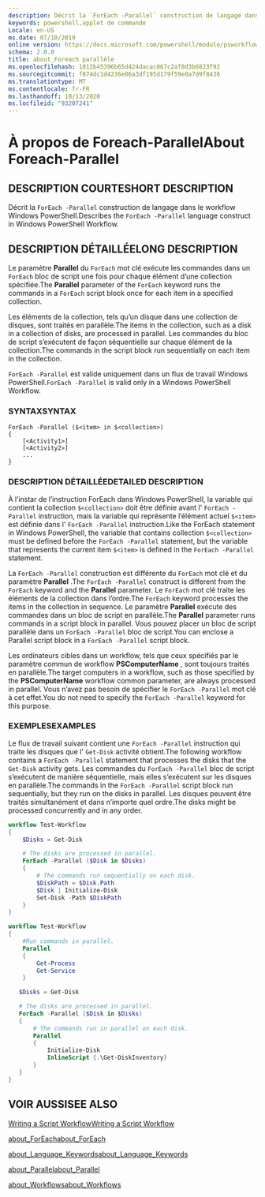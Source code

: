 ```yaml
---
description: Décrit la `ForEach -Parallel` construction de langage dans le workflow Windows PowerShell.
keywords: powershell,applet de commande
Locale: en-US
ms.date: 07/10/2019
online version: https://docs.microsoft.com/powershell/module/psworkflow/about/about_foreach-parallel?view=powershell-5.1&WT.mc_id=ps-gethelp
schema: 2.0.0
title: about_Foreach parallèle
ms.openlocfilehash: 1012b45396b65d424dacac067c2af8d3b6823f92
ms.sourcegitcommit: f874dc1d4236e06a3df195d179f59e0a7d9f8436
ms.translationtype: MT
ms.contentlocale: fr-FR
ms.lasthandoff: 10/13/2020
ms.locfileid: "93207241"
---
```

# <a name="about-foreach-parallel"></a><span data-ttu-id="280a4-104">À propos de Foreach-Parallel</span><span class="sxs-lookup"><span data-stu-id="280a4-104">About Foreach-Parallel</span></span>

## <a name="short-description"></a><span data-ttu-id="280a4-105">DESCRIPTION COURTE</span><span class="sxs-lookup"><span data-stu-id="280a4-105">SHORT DESCRIPTION</span></span>
<span data-ttu-id="280a4-106">Décrit la `ForEach -Parallel` construction de langage dans le workflow Windows PowerShell.</span><span class="sxs-lookup"><span data-stu-id="280a4-106">Describes the `ForEach -Parallel` language construct in Windows PowerShell Workflow.</span></span>

## <a name="long-description"></a><span data-ttu-id="280a4-107">DESCRIPTION DÉTAILLÉE</span><span class="sxs-lookup"><span data-stu-id="280a4-107">LONG DESCRIPTION</span></span>

<span data-ttu-id="280a4-108">Le paramètre **Parallel** du `ForEach` mot clé exécute les commandes dans un `ForEach` bloc de script une fois pour chaque élément d’une collection spécifiée.</span><span class="sxs-lookup"><span data-stu-id="280a4-108">The **Parallel** parameter of the `ForEach` keyword runs the commands in a `ForEach` script block once for each item in a specified collection.</span></span>

<span data-ttu-id="280a4-109">Les éléments de la collection, tels qu’un disque dans une collection de disques, sont traités en parallèle.</span><span class="sxs-lookup"><span data-stu-id="280a4-109">The items in the collection, such as a disk in a collection of disks, are processed in parallel.</span></span> <span data-ttu-id="280a4-110">Les commandes du bloc de script s’exécutent de façon séquentielle sur chaque élément de la collection.</span><span class="sxs-lookup"><span data-stu-id="280a4-110">The commands in the script block run sequentially on each item in the collection.</span></span>

<span data-ttu-id="280a4-111">`ForEach -Parallel` est valide uniquement dans un flux de travail Windows PowerShell.</span><span class="sxs-lookup"><span data-stu-id="280a4-111">`ForEach -Parallel` is valid only in a Windows PowerShell Workflow.</span></span>

### <a name="syntax"></a><span data-ttu-id="280a4-112">SYNTAX</span><span class="sxs-lookup"><span data-stu-id="280a4-112">SYNTAX</span></span>

```
ForEach -Parallel ($<item> in $<collection>)
{
    [<Activity1>]
    [<Activity2>]
    ...
}
```

### <a name="detailed-description"></a><span data-ttu-id="280a4-113">DESCRIPTION DÉTAILLÉE</span><span class="sxs-lookup"><span data-stu-id="280a4-113">DETAILED DESCRIPTION</span></span>

<span data-ttu-id="280a4-114">À l’instar de l’instruction ForEach dans Windows PowerShell, la variable qui contient la collection `$<collection>` doit être définie avant l' `ForEach -Parallel` instruction, mais la variable qui représente l’élément actuel `$<item>` est définie dans l' `ForEach -Parallel` instruction.</span><span class="sxs-lookup"><span data-stu-id="280a4-114">Like the ForEach statement in Windows PowerShell, the variable that contains collection `$<collection>` must be defined before the `ForEach -Parallel` statement, but the variable that represents the current item `$<item>` is defined in the `ForEach -Parallel` statement.</span></span>

<span data-ttu-id="280a4-115">La `ForEach -Parallel` construction est différente du `ForEach` mot clé et du paramètre **Parallel** .</span><span class="sxs-lookup"><span data-stu-id="280a4-115">The `ForEach -Parallel` construct is different from the `ForEach` keyword and the **Parallel** parameter.</span></span> <span data-ttu-id="280a4-116">Le `ForEach` mot clé traite les éléments de la collection dans l’ordre.</span><span class="sxs-lookup"><span data-stu-id="280a4-116">The `ForEach` keyword processes the items in the collection in sequence.</span></span> <span data-ttu-id="280a4-117">Le paramètre **Parallel** exécute des commandes dans un bloc de script en parallèle.</span><span class="sxs-lookup"><span data-stu-id="280a4-117">The **Parallel** parameter runs commands in a script block in parallel.</span></span> <span data-ttu-id="280a4-118">Vous pouvez placer un bloc de script parallèle dans un `ForEach -Parallel` bloc de script.</span><span class="sxs-lookup"><span data-stu-id="280a4-118">You can enclose a Parallel script block in a `ForEach -Parallel` script block.</span></span>

<span data-ttu-id="280a4-119">Les ordinateurs cibles dans un workflow, tels que ceux spécifiés par le paramètre commun de workflow **PSComputerName** , sont toujours traités en parallèle.</span><span class="sxs-lookup"><span data-stu-id="280a4-119">The target computers in a workflow, such as those specified by the **PSComputerName** workflow common parameter, are always processed in parallel.</span></span>
<span data-ttu-id="280a4-120">Vous n’avez pas besoin de spécifier le `ForEach -Parallel` mot clé à cet effet.</span><span class="sxs-lookup"><span data-stu-id="280a4-120">You do not need to specify the `ForEach -Parallel` keyword for this purpose.</span></span>

### <a name="examples"></a><span data-ttu-id="280a4-121">EXEMPLES</span><span class="sxs-lookup"><span data-stu-id="280a4-121">EXAMPLES</span></span>

<span data-ttu-id="280a4-122">Le flux de travail suivant contient une `ForEach -Parallel` instruction qui traite les disques que l' `Get-Disk` activité obtient.</span><span class="sxs-lookup"><span data-stu-id="280a4-122">The following workflow contains a `ForEach -Parallel` statement that processes the disks that the `Get-Disk` activity gets.</span></span> <span data-ttu-id="280a4-123">Les commandes du `ForEach -Parallel` bloc de script s’exécutent de manière séquentielle, mais elles s’exécutent sur les disques en parallèle.</span><span class="sxs-lookup"><span data-stu-id="280a4-123">The commands in the `ForEach -Parallel` script block run sequentially, but they run on the disks in parallel.</span></span> <span data-ttu-id="280a4-124">Les disques peuvent être traités simultanément et dans n’importe quel ordre.</span><span class="sxs-lookup"><span data-stu-id="280a4-124">The disks might be processed concurrently and in any order.</span></span>

```powershell
workflow Test-Workflow
{
    $Disks = Get-Disk

    # The disks are processed in parallel.
    ForEach -Parallel ($Disk in $Disks)
    {
        # The commands run sequentially on each disk.
        $DiskPath = $Disk.Path
        $Disk | Initialize-Disk
        Set-Disk -Path $DiskPath
    }
}

workflow Test-Workflow
{
    #Run commands in parallel.
    Parallel
    {
        Get-Process
        Get-Service
    }

   $Disks = Get-Disk

   # The disks are processed in parallel.
   ForEach -Parallel ($Disk in $Disks)
   {
       # The commands run in parallel on each disk.
       Parallel
       {
           Initialize-Disk
           InlineScript {.\Get-DiskInventory}
       }
   }
}
```

## <a name="see-also"></a><span data-ttu-id="280a4-125">VOIR AUSSI</span><span class="sxs-lookup"><span data-stu-id="280a4-125">SEE ALSO</span></span>

[<span data-ttu-id="280a4-126">Writing a Script Workflow</span><span class="sxs-lookup"><span data-stu-id="280a4-126">Writing a Script Workflow</span></span>](/previous-versions/powershell/scripting/developer/workflow/creating-a-workflow-by-using-a-windows-powershell-script)

[<span data-ttu-id="280a4-127">about_ForEach</span><span class="sxs-lookup"><span data-stu-id="280a4-127">about_ForEach</span></span>](../../Microsoft.PowerShell.Core/About/about_ForEach.md)

[<span data-ttu-id="280a4-128">about_Language_Keywords</span><span class="sxs-lookup"><span data-stu-id="280a4-128">about_Language_Keywords</span></span>](../../Microsoft.PowerShell.Core/About/about_Language_Keywords.md)

[<span data-ttu-id="280a4-129">about_Parallel</span><span class="sxs-lookup"><span data-stu-id="280a4-129">about_Parallel</span></span>](about_Parallel.md)

[<span data-ttu-id="280a4-130">about_Workflows</span><span class="sxs-lookup"><span data-stu-id="280a4-130">about_Workflows</span></span>](about_Workflows.md)
